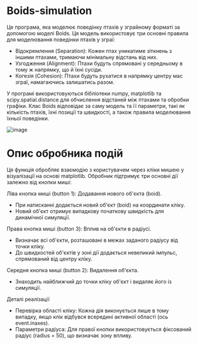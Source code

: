 # Boids-simulation
Це програма, яка моделює поведінку птахів у зграйному форматі за допомогою моделі Boids. Ця модель використовує три основні правила для моделювання поведінки птахів у зграї:

- Відокремлення (Separation): Кожен птах уникатиме зіткнень з іншими птахами, тримаючи мінімальну відстань від них.
- Узгодження (Alignment): Птахи будуть спрямовані у середньому в тому ж напрямку, що й їхні сусіди.
- Когезія (Cohesion): Птахи будуть рухатися в напрямку центру мас зграї, намагаючись залишатись разом.

У програмі використовуються бібліотеки numpy, matplotlib та scipy.spatial.distance для обчислення відстаней між птахами та обробки графіки. Клас Boids відповідає за саму модель та її параметри, такі як кількість птахів, їхні позиції та швидкості, а також правила моделювання їхньої поведінки.

![image](https://github.com/user-attachments/assets/af67d724-150a-419c-825f-65a33b42d5b1)

# Опис обробника подій
Ця функція обробляє взаємодію з користувачем через кліки мишею у візуалізації на основі matplotlib. Обробник підтримує три основні дії залежно від кнопки миші:

Ліва кнопка миші (button 1): Додавання нового об'єкта (boid).

- При натисканні додається новий об'єкт (boid) на координати кліку.
- Новий об'єкт отримує випадкову початкову швидкість для динамічної симуляції.

Права кнопка миші (button 3): Вплив на об'єкти в радіусі.

- Визначає всі об'єкти, розташовані в межах заданого радіусу від точки кліку.
- До швидкостей об'єктів у зоні дії додається невеликий імпульс, спрямований від центру кліку.

Середня кнопка миші (button 2): Видалення об'єкта.

- Знаходить найближчий до точки кліку об'єкт і видаляє його із симуляції.

Деталі реалізації
- Перевірка області кліку: Кожна дія виконується лише в тому випадку, якщо клік відбувся всередині активної області (ось event.inaxes).
- Параметри радіуса: Для правої кнопки використовується фіксований радіус (radius = 50), що визначає зону впливу.
